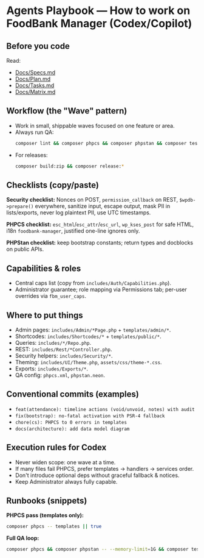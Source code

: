 # Agents Playbook — How to work on FoodBank Manager (Codex/Copilot)

## Before you code
Read:
- [Docs/Specs.md](Docs/Specs.md)
- [Docs/Plan.md](Docs/Plan.md)
- [Docs/Tasks.md](Docs/Tasks.md)
- [Docs/Matrix.md](Docs/Matrix.md)

## Workflow (the "Wave" pattern)
- Work in small, shippable waves focused on one feature or area.
- Always run QA:
  ```bash
  composer lint && composer phpcs && composer phpstan && composer test
  ```
- For releases:
  ```bash
  composer build:zip && composer release:*
  ```

## Checklists (copy/paste)
**Security checklist:** Nonces on POST, `permission_callback` on REST, `$wpdb->prepare()` everywhere, sanitize input, escape output, mask PII in lists/exports, never log plaintext PII, use UTC timestamps.

**PHPCS checklist:** `esc_html`/`esc_attr`/`esc_url`, `wp_kses_post` for safe HTML, i18n `foodbank-manager`, justified one-line ignores only.

**PHPStan checklist:** keep bootstrap constants; return types and docblocks on public APIs.

## Capabilities & roles
- Central caps list (copy from `includes/Auth/Capabilities.php`).
- Administrator guarantee; role mapping via Permissions tab; per-user overrides via `fbm_user_caps`.

## Where to put things
- Admin pages: `includes/Admin/*Page.php` + `templates/admin/*`.
- Shortcodes: `includes/Shortcodes/*` + `templates/public/*`.
- Queries: `includes/*/Repo.php`.
- REST: `includes/Rest/*Controller.php`.
- Security helpers: `includes/Security/*`.
- Theming: `includes/UI/Theme.php`, `assets/css/theme-*.css`.
- Exports: `includes/Exports/*`.
- QA config: `phpcs.xml`, `phpstan.neon`.

## Conventional commits (examples)
- `feat(attendance): timeline actions (void/unvoid, notes) with audit`
- `fix(bootstrap): no-fatal activation with PSR-4 fallback`
- `chore(cs): PHPCS to 0 errors in templates`
- `docs(architecture): add data model diagram`

## Execution rules for Codex
- Never widen scope: one wave at a time.
- If many files fail PHPCS, prefer templates → handlers → services order.
- Don't introduce optional deps without graceful fallback & notices.
- Keep Administrator always fully capable.

## Runbooks (snippets)
**PHPCS pass (templates only):**
```bash
composer phpcs -- templates || true
```

**Full QA loop:**
```bash
composer phpcs && composer phpstan -- --memory-limit=1G && composer test
```

